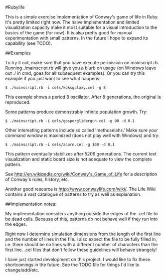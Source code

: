 #Rubylife

This is a simple exercise implementation of Conway's game of life in Ruby. It's pretty
limited right now. The naive implementation and limited visualization capacity make
it most suitable for a visual introduction to the basics of the game (for now). It is
also pretty good for manual experimentation with small patterns. In the future I hope 
to expand its capability (see TODO).

##Examples

To try it out, make sure that you have execute permission on mainscript.rb. Running 
./mainscript.rb will give you a blurb on usage (on Windows leave out ./ in cmd, goes for all subsequent examples). Or you can try this example if you just want to see what happens:

    $ ./mainscript.rb -i cels/koksgalaxy.cel -g 8

This example shows a period 8 oscillator. After 8 generations, the original is reproduced.

Some patterns produce demonstrably infinite population growth. Try:

    $ ./mainscript.rb -i cels/gosperglidergun.cel -g 90 -d 0.1

Other interesting patterns include so called 'methuselahs.' Make sure your command window 
is maximized (does not play well with Windows) and try:
  
    $ ./mainscript.rb -i cels/acorn.cel -g 100 -d 0.1

This pattern eventually stabilizes after 5206 generations. The current text visualization
and static board size is not adequate to view the complete pattern.

See http://en.wikipedia.org/wiki/Conway's_Game_of_Life for a description of Conway's
rules, history, etc.

Another good resource is http://www.conwaylife.com/wiki/. The Life Wiki contains a vast
catalogue of patterns to try as well as explanation.

##Implementation notes:

My implementation considers anything outside the edges of the .cel file to be dead cells.
Because of this, patterns do not behave well if they run into the edges.

Right now I determine simulation dimensions from the length of the first line and the 
number of lines in the file. I also expect the file to be fully filled in, i.e. there 
should be no lines with a different number of characters than the first line. .cel files 
that don't follow these guidelines will behave strangely!

I have just started development on this project. I would like to fix these shortcomings 
in the future. See the TODO file for things I'd like to change/add/etc.
